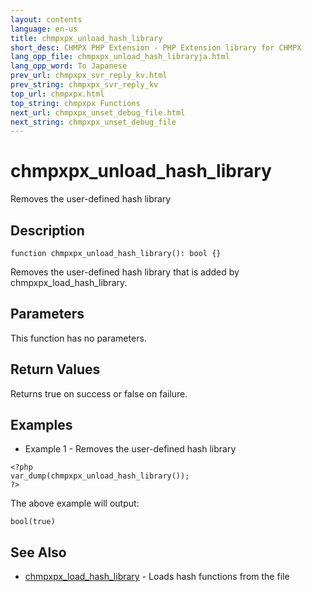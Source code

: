 ```yaml
---
layout: contents
language: en-us
title: chmpxpx_unload_hash_library
short_desc: CHMPX PHP Extension - PHP Extension library for CHMPX
lang_opp_file: chmpxpx_unload_hash_libraryja.html
lang_opp_word: To Japanese
prev_url: chmpxpx_svr_reply_kv.html
prev_string: chmpxpx_svr_reply_kv
top_url: chmpxpx.html
top_string: chmpxpx Functions
next_url: chmpxpx_unset_debug_file.html
next_string: chmpxpx_unset_debug_file
---
```


# chmpxpx_unload_hash_library
Removes the user-defined hash library

## Description

```
function chmpxpx_unload_hash_library(): bool {}
```

Removes the user-defined hash library that is added by chmpxpx_load_hash_library. 

## Parameters
This function has no parameters.

## Return Values
Returns true on success or false on failure. 

## Examples
- Example 1 - Removes the user-defined hash library

```
<?php
var_dump(chmpxpx_unload_hash_library());
?>
```

The above example will output:

```
bool(true)
```


## See Also
- [chmpxpx_load_hash_library](chmpxpx_load_hash_library.html) - Loads hash functions from the file
